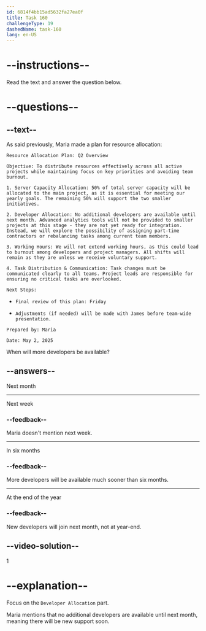 ```yaml
---
id: 6814f4bb15ad5632fa27ea0f
title: Task 160
challengeType: 19
dashedName: task-160
lang: en-US
---
```


<!-- READING -->

# --instructions--

Read the text and answer the question below.

# --questions--

## --text--

As said previously, Maria made a plan for resource allocation:

`Resource Allocation Plan: Q2 Overview`

`Objective: To distribute resources effectively across all active projects while maintaining focus on key priorities and avoiding team burnout.`

`1. Server Capacity Allocation: 50% of total server capacity will be allocated to the main project, as it is essential for meeting our yearly goals. The remaining 50% will support the two smaller initiatives.`

`2. Developer Allocation: No additional developers are available until next month. Advanced analytics tools will not be provided to smaller projects at this stage - they are not yet ready for integration. Instead, we will explore the possibility of assigning part-time contractors or rebalancing tasks among current team members.`

`3. Working Hours: We will not extend working hours, as this could lead to burnout among developers and project managers. All shifts will remain as they are unless we receive voluntary support.`

`4. Task Distribution & Communication: Task changes must be communicated clearly to all teams. Project leads are responsible for ensuring no critical tasks are overlooked.`

`Next Steps:`

- `Final review of this plan: Friday`

- `Adjustments (if needed) will be made with James before team-wide presentation.`

`Prepared by: Maria`

`Date: May 2, 2025`

When will more developers be available?

## --answers--

Next month

---

Next week

### --feedback--

Maria doesn't mention next week.

---

In six months

### --feedback--

More developers will be available much sooner than six months.

---

At the end of the year

### --feedback--

New developers will join next month, not at year-end.

## --video-solution--

1

# --explanation--

Focus on the `Developer Allocation` part.

Maria mentions that no additional developers are available until next month, meaning there will be new support soon.
